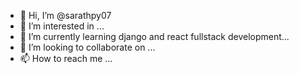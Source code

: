 - 👋 Hi, I’m @sarathpy07
- 👀 I’m interested in ...
- 🌱 I’m currently learning  django and react fullstack development...
- 💞️ I’m looking to collaborate on ...
- 📫 How to reach me  ...

<!---
sarathpy07/sarathpy07 is a ✨ special ✨ repository because its `README.md` (this file) appears on your GitHub profile.
You can click the Preview link to take a look at your changes.
--->
